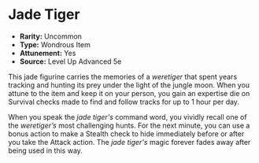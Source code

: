 # Jade Tiger

- **Rarity:** Uncommon
- **Type:** Wondrous Item
- **Attunement:** Yes
- **Source:** Level Up Advanced 5e

This jade figurine carries the memories of a _weretiger_  that spent years tracking and hunting its prey under the light of the jungle moon. When you attune to the item and keep it on your person, you gain an expertise die on Survival checks made to find and follow tracks for up to 1 hour per day.

When you speak the _jade tiger's_ command word, you vividly recall one of the _weretiger’s_  most challenging hunts. For the next minute, you can use a bonus action to make a Stealth check to hide immediately before or after you take the Attack action. The _jade tiger's_ magic forever fades away after being used in this way.
